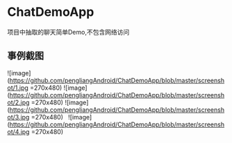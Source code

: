 # ChatDemoApp
项目中抽取的聊天简单Demo,不包含网络访问

## 事例截图
![image](https://github.com/pengliangAndroid/ChatDemoApp/blob/master/screenshot/1.jpg =270x480) 
![image](https://github.com/pengliangAndroid/ChatDemoApp/blob/master/screenshot/2.jpg =270x480) 
![image](https://github.com/pengliangAndroid/ChatDemoApp/blob/master/screenshot/3.jpg =270x480)  
![image](https://github.com/pengliangAndroid/ChatDemoApp/blob/master/screenshot/4.jpg =270x480)  
